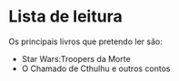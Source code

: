 <!DOCTYPE html>
<html>
    <head>
        <meta charset="utf-8"">
        <title>Página teste</title>
    </head>
    <body>
        <h1>Lista de leitura</h1>
        <p>Os principais livros que pretendo ler são: </p>
        <ul>
            <li>Star Wars:Troopers da Morte</li>
            <li>O Chamado de Cthulhu e outros contos</li>
        </ul>
    </body>
</html>

